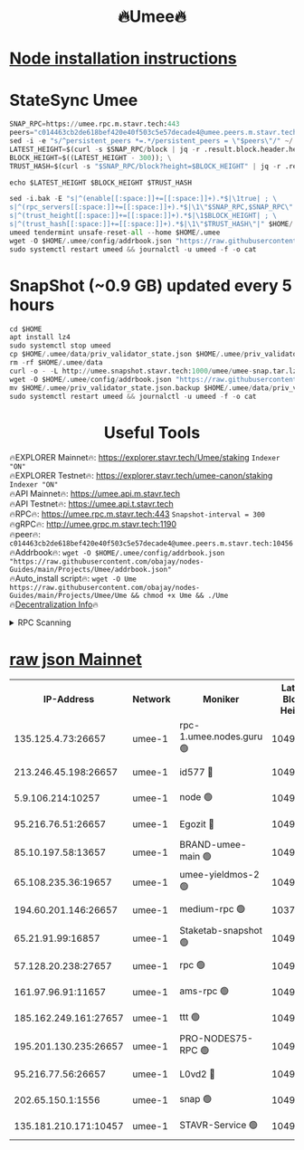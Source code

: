 <h1 align="center"> 🔥Umee🔥</h1>


[Node installation instructions](https://github.com/obajay/nodes-Guides/tree/main/Projects/Umee)
=
# StateSync Umee
```python
SNAP_RPC=https://umee.rpc.m.stavr.tech:443
peers="c014463cb2de618bef420e40f503c5e57decade4@umee.peers.m.stavr.tech:10456"
sed -i -e "s/^persistent_peers *=.*/persistent_peers = \"$peers\"/" ~/.umee/config/config.toml
LATEST_HEIGHT=$(curl -s $SNAP_RPC/block | jq -r .result.block.header.height); \
BLOCK_HEIGHT=$((LATEST_HEIGHT - 300)); \
TRUST_HASH=$(curl -s "$SNAP_RPC/block?height=$BLOCK_HEIGHT" | jq -r .result.block_id.hash)

echo $LATEST_HEIGHT $BLOCK_HEIGHT $TRUST_HASH

sed -i.bak -E "s|^(enable[[:space:]]+=[[:space:]]+).*$|\1true| ; \
s|^(rpc_servers[[:space:]]+=[[:space:]]+).*$|\1\"$SNAP_RPC,$SNAP_RPC\"| ; \
s|^(trust_height[[:space:]]+=[[:space:]]+).*$|\1$BLOCK_HEIGHT| ; \
s|^(trust_hash[[:space:]]+=[[:space:]]+).*$|\1\"$TRUST_HASH\"|" $HOME/.umee/config/config.toml
umeed tendermint unsafe-reset-all --home $HOME/.umee
wget -O $HOME/.umee/config/addrbook.json "https://raw.githubusercontent.com/obajay/nodes-Guides/main/Projects/Umee/addrbook.json"
sudo systemctl restart umeed && journalctl -u umeed -f -o cat
```
# SnapShot (~0.9 GB) updated every 5 hours
```python
cd $HOME
apt install lz4
sudo systemctl stop umeed
cp $HOME/.umee/data/priv_validator_state.json $HOME/.umee/priv_validator_state.json.backup
rm -rf $HOME/.umee/data
curl -o - -L http://umee.snapshot.stavr.tech:1000/umee/umee-snap.tar.lz4 | lz4 -c -d - | tar -x -C $HOME/.umee --strip-components 2
wget -O $HOME/.umee/config/addrbook.json "https://raw.githubusercontent.com/obajay/nodes-Guides/main/Projects/Umee/addrbook.json"
mv $HOME/.umee/priv_validator_state.json.backup $HOME/.umee/data/priv_validator_state.json
sudo systemctl restart umeed && journalctl -u umeed -f -o cat
```
 <h1 align="center"> Useful Tools</h1>

🔥EXPLORER Mainnet🔥:      https://explorer.stavr.tech/Umee/staking             `Indexer "ON"` \
🔥EXPLORER Testnet🔥:        https://explorer.stavr.tech/umee-canon/staking      `Indexer "ON"` \
🔥API Mainnet🔥:                   https://umee.api.m.stavr.tech \
🔥API Testnet🔥:                     https://umee.api.t.stavr.tech \
🔥RPC🔥:                           https://umee.rpc.m.stavr.tech:443                     `Snapshot-interval = 300` \
🔥gRPC🔥:                              http://umee.grpc.m.stavr.tech:1190 \
🔥peer🔥:                     `c014463cb2de618bef420e40f503c5e57decade4@umee.peers.m.stavr.tech:10456` \
🔥Addrbook🔥:    ```wget -O $HOME/.umee/config/addrbook.json "https://raw.githubusercontent.com/obajay/nodes-Guides/main/Projects/Umee/addrbook.json"``` \
🔥Auto_install script🔥: ```wget -O Ume https://raw.githubusercontent.com/obajay/nodes-Guides/main/Projects/Umee/Ume && chmod +x Ume && ./Ume``` \
🔥[Decentralization Info](https://github.com/obajay/StateSync-snapshots/tree/main/Projects/Umee/Decentralization)🔥

<details>
<summary>RPC Scanning</summary>

<h2 align="center"> We scan nodes in real time every 4 hours. And we provide the final result of RPC endpoints.
We cannot influence the operation of these nodes in any way. </h2>


```python
If Voting Power is higher than 0 --> then the Node is a validator of the network and may be subject to attack and be a potential threat to the chain.
```
```python
We marked such validators with a red symbol
```

</details>

[raw json Mainnet](https://rpc-check.umeem.stavr.tech/umeem/rpc-umeem-result.json)
=



<table><tr><th>IP-Address</th><th>Network</th><th>Moniker</th><th>Latest Block Height</th><th>Earliest Block Height</th><th>Catching Up</th><th>Tx Index</th><th>Voting Power</th><th>Scan Time</th></tr><tr><td>135.125.4.73:26657</td><td>umee-1</td><td>rpc-1.umee.nodes.guru 🟢</td><td>10499247</td><td>5167386</td><td>False</td><td>on</td><td>0</td><td>2024-02-08T09:24:40.036244074UTC</td></tr><tr><td>213.246.45.198:26657</td><td>umee-1</td><td>id577 🔴</td><td>10499233</td><td>7100001</td><td>False</td><td>on</td><td>35104877</td><td>2024-02-08T09:23:20.243884432UTC</td></tr><tr><td>5.9.106.214:10257</td><td>umee-1</td><td>node 🟢</td><td>10499243</td><td>7942001</td><td>False</td><td>on</td><td>0</td><td>2024-02-08T09:24:16.585514303UTC</td></tr><tr><td>95.216.76.51:26657</td><td>umee-1</td><td>Egozit 🔴</td><td>10499247</td><td>8262001</td><td>False</td><td>off</td><td>38442783</td><td>2024-02-08T09:24:39.686900678UTC</td></tr><tr><td>85.10.197.58:13657</td><td>umee-1</td><td>BRAND-umee-main 🟢</td><td>10499236</td><td>8427832</td><td>False</td><td>on</td><td>0</td><td>2024-02-08T09:23:39.626190933UTC</td></tr><tr><td>65.108.235.36:19657</td><td>umee-1</td><td>umee-yieldmos-2 🟢</td><td>10499226</td><td>9575548</td><td>False</td><td>on</td><td>0</td><td>2024-02-08T09:22:36.761597299UTC</td></tr><tr><td>194.60.201.146:26657</td><td>umee-1</td><td>medium-rpc 🟢</td><td>10371417</td><td>9984137</td><td>False</td><td>on</td><td>0</td><td>2024-02-08T09:23:27.058108240UTC</td></tr><tr><td>65.21.91.99:16857</td><td>umee-1</td><td>Staketab-snapshot 🟢</td><td>10499239</td><td>9992001</td><td>False</td><td>off</td><td>0</td><td>2024-02-08T09:23:52.289686230UTC</td></tr><tr><td>57.128.20.238:27657</td><td>umee-1</td><td>rpc 🟢</td><td>10499244</td><td>10337379</td><td>False</td><td>on</td><td>0</td><td>2024-02-08T09:24:25.044198520UTC</td></tr><tr><td>161.97.96.91:11657</td><td>umee-1</td><td>ams-rpc 🟢</td><td>10499250</td><td>10352001</td><td>False</td><td>on</td><td>0</td><td>2024-02-08T09:24:59.612375264UTC</td></tr><tr><td>185.162.249.161:27657</td><td>umee-1</td><td>ttt 🟢</td><td>10499241</td><td>10381617</td><td>False</td><td>on</td><td>0</td><td>2024-02-08T09:24:04.905999565UTC</td></tr><tr><td>195.201.130.235:26657</td><td>umee-1</td><td>PRO-NODES75-RPC 🟢</td><td>10499242</td><td>10399242</td><td>False</td><td>on</td><td>0</td><td>2024-02-08T09:24:13.360603698UTC</td></tr><tr><td>95.216.77.56:26657</td><td>umee-1</td><td>L0vd2 🔴</td><td>10499250</td><td>10399250</td><td>False</td><td>off</td><td>37556859</td><td>2024-02-08T09:24:57.216936767UTC</td></tr><tr><td>202.65.150.1:1556</td><td>umee-1</td><td>snap 🟢</td><td>10499242</td><td>10493450</td><td>False</td><td>on</td><td>0</td><td>2024-02-08T09:24:14.260470199UTC</td></tr><tr><td>135.181.210.171:10457</td><td>umee-1</td><td>STAVR-Service 🟢</td><td>10499247</td><td>10496912</td><td>False</td><td>on</td><td>0</td><td>2024-02-08T09:24:46.630789964UTC</td></tr></table>
